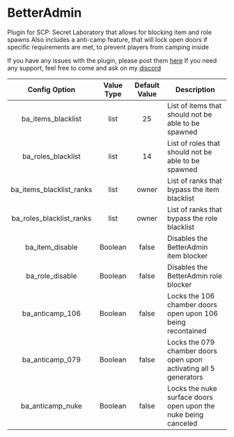 # BetterAdmin
Plugin for SCP: Secret Laboratory that allows for blocking item and role spawns
Also includes a anti-camp feature, that will lock open doors if specific requirements are met, to prevent players from camping inside

If you have any issues with the plugin, please post them [here](https://github.com/HervusDerpus/BetterAdmin/issues)
If you need any support, feel free to come and ask on my [discord](https://github.com/HervusDerpus/BetterAdmin/issues)

| Config Option | Value Type | Default Value | Description |
| :---: | :---: | :---: | ------------- |
| ba_items_blacklist  |  list | 25 | List of items that should not be able to be spawned  |
| ba_roles_blacklist  |  list | 14 | List of roles that should not be able to be spawned  |
| ba_items_blacklist_ranks  |  list | owner | List of ranks that bypass the item blacklist  |
| ba_roles_blacklist_ranks  |  list | owner | List of ranks that bypass the role blacklist  |
| ba_item_disable  |  Boolean | false | Disables the BetterAdmin item blocker  |
| ba_role_disable  |  Boolean | false | Disables the BetterAdmin role blocker  |
| ba_anticamp_106  |  Boolean | false | Locks the 106 chamber doors open upon 106 being recontained |
| ba_anticamp_079  |  Boolean | false | Locks the 079 chamber doors open upon activating all 5 generators |
| ba_anticamp_nuke  |  Boolean | false | Locks the nuke surface doors open upon the nuke being canceled |
